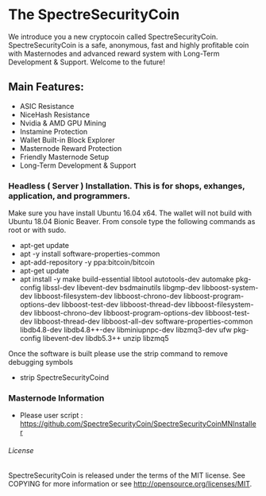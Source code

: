 
# The SpectreSecurityCoin

We introduce you a new cryptocoin called SpectreSecurityCoin.
SpectreSecurityCoin is a safe, anonymous, fast and highly profitable coin with Masternodes and advanced reward system with Long-Term Development & Support.
Welcome to the future!

## Main Features:

*	ASIC Resistance
*	NiceHash Resistance
*	Nvidia & AMD GPU Mining
*	Instamine Protection
*	Wallet Built-in Block Explorer
*	Masternode Reward Protection
*	Friendly Masternode Setup
*	Long-Term Development & Support

### Headless ( Server ) Installation. This is for shops, exhanges, application, and programmers.
Make sure you have install Ubuntu 16.04 x64. The wallet will not build with Ubuntu 18.04 Bionic Beaver.
From console type the following commands as root or with sudo.

*	apt-get update
*	apt -y install software-properties-common
*	apt-add-repository -y ppa:bitcoin/bitcoin
*	apt-get update
*	apt install -y make build-essential libtool autotools-dev automake pkg-config libssl-dev libevent-dev bsdmainutils libgmp-dev libboost-system-dev libboost-filesystem-dev libboost-chrono-dev libboost-program-options-dev libboost-test-dev libboost-thread-dev libboost-filesystem-dev libboost-chrono-dev libboost-program-options-dev libboost-test-dev libboost-thread-dev libboost-all-dev  software-properties-common  libdb4.8-dev libdb4.8++-dev  libminiupnpc-dev libzmq3-dev ufw pkg-config libevent-dev  libdb5.3++ unzip libzmq5

Once the software is built please use the strip command to remove debugging symbols

*	strip SpectreSecurityCoind

### Masternode Information
*	Please user script : https://github.com/SpectreSecurityCoin/SpectreSecurityCoinMNInstaller

###### License

SpectreSecurityCoin is released under the terms of the MIT license. See COPYING for more information or see http://opensource.org/licenses/MIT.

